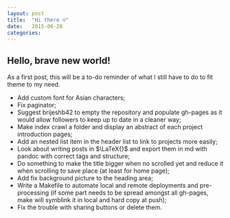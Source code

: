 ```yaml
---
layout: post
title:  "Hi there ☺"
date:   2015-06-28
categories: 
---
```


## Hello, brave new world!

As a first post, this will be a to-do reminder of what I still have to do to fit theme to my need.

 * Add custom font for Asian characters;
 * Fix paginator;
 * Suggest brijeshb42 to empty the repository and populate gh-pages as it would allow followers to keep up to date in a cleaner way;
 * Make index crawl a folder and display an abstract of each project introduction pages;
 * Add an nested list item in the header list to link to projects more easily;
 * Look about writing posts in $\LaTeX{}$ and export them in md with pandoc with correct tags and structure;
 * Do something to make the title bigger when no scrolled yet and reduce it when scrolling to save place (at least for home page);
 * Add fix background picture to the heading area; 
 * Write a Makefile to automate local and remote deployments and pre-processing (if some part needs to be spread amongst all gh-pages, make will symblink it in local and hard copy at push);
 * Fix the trouble with sharing buttons or delete them.

